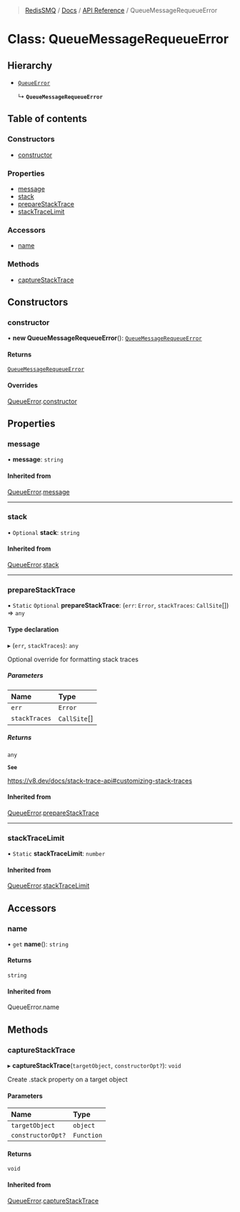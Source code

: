 >[RedisSMQ](../../../README.md) / [Docs](../../README.md) / [API Reference](../README.md) / QueueMessageRequeueError

# Class: QueueMessageRequeueError

## Hierarchy

- [`QueueError`](QueueError.md)

  ↳ **`QueueMessageRequeueError`**

## Table of contents

### Constructors

- [constructor](QueueMessageRequeueError.md#constructor)

### Properties

- [message](QueueMessageRequeueError.md#message)
- [stack](QueueMessageRequeueError.md#stack)
- [prepareStackTrace](QueueMessageRequeueError.md#preparestacktrace)
- [stackTraceLimit](QueueMessageRequeueError.md#stacktracelimit)

### Accessors

- [name](QueueMessageRequeueError.md#name)

### Methods

- [captureStackTrace](QueueMessageRequeueError.md#capturestacktrace)

## Constructors

### constructor

• **new QueueMessageRequeueError**(): [`QueueMessageRequeueError`](QueueMessageRequeueError.md)

#### Returns

[`QueueMessageRequeueError`](QueueMessageRequeueError.md)

#### Overrides

[QueueError](QueueError.md).[constructor](QueueError.md#constructor)

## Properties

### message

• **message**: `string`

#### Inherited from

[QueueError](QueueError.md).[message](QueueError.md#message)

___

### stack

• `Optional` **stack**: `string`

#### Inherited from

[QueueError](QueueError.md).[stack](QueueError.md#stack)

___

### prepareStackTrace

▪ `Static` `Optional` **prepareStackTrace**: (`err`: `Error`, `stackTraces`: `CallSite`[]) => `any`

#### Type declaration

▸ (`err`, `stackTraces`): `any`

Optional override for formatting stack traces

##### Parameters

| Name | Type |
| :------ | :------ |
| `err` | `Error` |
| `stackTraces` | `CallSite`[] |

##### Returns

`any`

**`See`**

https://v8.dev/docs/stack-trace-api#customizing-stack-traces

#### Inherited from

[QueueError](QueueError.md).[prepareStackTrace](QueueError.md#preparestacktrace)

___

### stackTraceLimit

▪ `Static` **stackTraceLimit**: `number`

#### Inherited from

[QueueError](QueueError.md).[stackTraceLimit](QueueError.md#stacktracelimit)

## Accessors

### name

• `get` **name**(): `string`

#### Returns

`string`

#### Inherited from

QueueError.name

## Methods

### captureStackTrace

▸ **captureStackTrace**(`targetObject`, `constructorOpt?`): `void`

Create .stack property on a target object

#### Parameters

| Name | Type |
| :------ | :------ |
| `targetObject` | `object` |
| `constructorOpt?` | `Function` |

#### Returns

`void`

#### Inherited from

[QueueError](QueueError.md).[captureStackTrace](QueueError.md#capturestacktrace)
